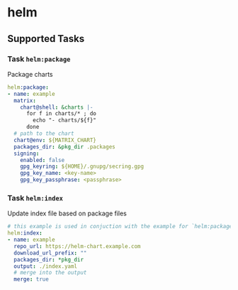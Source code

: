 # helm

## Supported Tasks

### Task `helm:package`

Package charts

```yaml
helm:package:
- name: example
  matrix:
    chart@shell: &charts |-
      for f in charts/* ; do
        echo "- charts/${f}"
      done
  # path to the chart
  chart@env: ${MATRIX_CHART}
  packages_dir: &pkg_dir .packages
  signing:
    enabled: false
    gpg_keyring: ${HOME}/.gnupg/secring.gpg
    gpg_key_name: <key-name>
    gpg_key_passphrase: <passphrase>
```

### Task `helm:index`

Update index file based on package files

```yaml
# this example is used in conjuction with the example for `helm:package`
helm:index:
- name: example
  repo_url: https://helm-chart.example.com
  download_url_prefix: ""
  packages_dir: *pkg_dir
  output: ./index.yaml
  # merge into the output
  merge: true
```
